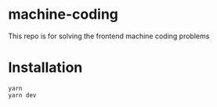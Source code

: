 # machine-coding
This repo is for solving the frontend machine coding problems

# Installation
```
yarn
yarn dev
```

